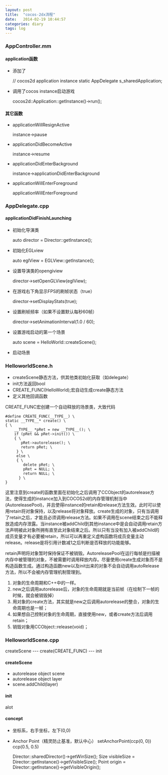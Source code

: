 ```yaml
---
layout: post
title:  "cocos-2dx流程"
date:   2014-02-19 10:44:57
categories: diary
tags: log
---
```


### AppController.mm

#### application函数

* 添加了

    // cocos2d application instance
    static AppDelegate s_sharedApplication;

* 调用了cocos instance启动游戏

    cocos2d::Application::getInstance()->run();

#### 其它函数

* applicationWillResignActive

    instance->pause

* applicationDidBecomeActive

    instance->resume

* applicationDidEnterBackground

    instance->applicationDidEnterBackground

* applicationWillEnterForeground

    applicationWillEnterForeground

### AppDelegate.cpp

#### applicationDidFinishLaunching

* 初始化导演类

    auto director = Director::getInstance();

* 初始化EGLview

    auto eglView = EGLView::getInstance();

* 设置导演类的opengiview

    director->setOpenGLView(eglView);

* 在游戏右下角显示FPS的刷帧状态（true）

    director->setDisplayStats(true);

* 设置刷帧频率（如果不设置默认每秒60帧）

     director->setAnimationInterval(1.0 / 60);

* 设置游戏启动的第一个场景

    auto scene = HelloWorld::createScene();

* 启动场景

### HelloworldScene.h

* createScene静态方法，供其他类初始化获取（如delegate）
* init方法返回bool
* CREATE\_FUNC(HelloWorld);宏自动生成create静态方法
* 定义其他回调函数

CREATE\_FUNC宏创建一个自动释放的场景类，大致代码

    #define CREATE_FUNC(__TYPE__) \
    static __TYPE__* create() \
    { \
        __TYPE__ *pRet = new __TYPE__(); \
        if (pRet && pRet->init()) \
        { \
           pRet->autorelease(); \
           return pRet; \
         } \
         else \
         { \
            delete pRet; \
            pRet = NULL; \
            return NULL; \
          } \
    }

这里注意到create的函数里面在初始化之后调用了CCObject的autorelease方法，使得生成的instance加入到COCOS2d的内存管理机制当中(AutoreleasePool)，并且使得instance的retain和release方法生效。此时可以使用retain将对象保持，以及release将对象释放。create生成的对象，只有当调用了retain之后，才能且必须调用release方法。如果不调用在scene结束之后不能释放造成内存泄露。当instance被addChild到其他instance中是会自动调用retain方法声明被此对象所拥有直至此对象结束之后。所以只有当没有加入被addChild的成员变量才有必要被retain，所以可以再重定义虚构函数将成员变量主动release。release是将引用计数减1之后判断是否释放的功能能够。

retain声明将对象暂时保持保证不被销毁。AutoreleasePool在运行每帧是扫描被内存中被管理的对象，不被需要时调用释放内存。尽量使用create生成对象而不是构造函数生成。通过构造函数new以及init出来的对象不会自动调用autoRelease方法，所以不会被内存管理机制管理到。

1. 对象的生命周期和C++中的一样。
2. new之后调用autorelease后，对象的生命周期就是当前帧（在绘制下一帧的时候，就会被销毁掉）
3. 用对象的create方法，其实就是new之后调用autorelease的整合，对象的生命周期也是一帧；
4. 如果想自己控制对象的生命周期，直接使用new，或者create方法后调用retain；
5. 销毁对象用CCObject::release(void)；



### HelloworldScene.cpp

createScene --- create(CREATE\_FUNC) --- init

#### createScene

* autorelease object scene
* autorelease object layer
* scene.addChild(layer)

#### init

alot

#### concept

* 坐标系，右手坐标，左下(0,0)
* Anchor Point（精灵防止基准，默认中心）
setAnchorPoint(ccp(0, 0)) ccp(0.5, 0.5)

    Director::sharedDirector()->getWinSize();
    Size visibleSize = Director::getInstance()->getVisibleSize();
    Point origin = Director::getInstance()->getVisibleOrigin();

